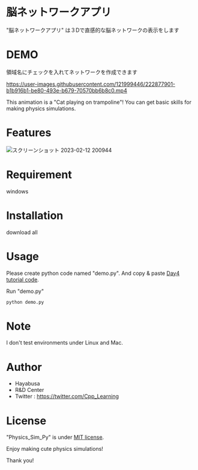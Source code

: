 # 脳ネットワークアプリ

"脳ネットワークアプリ" は３Dで直感的な脳ネットワークの表示をします

# DEMO

領域名にチェックを入れてネットワークを作成できます



https://user-images.githubusercontent.com/121999446/222877901-b1b916b1-be80-493e-b679-70570bb6b8c0.mp4



This animation is a "Cat playing on trampoline"!
You can get basic skills for making physics simulations.

# Features
![スクリーンショット 2023-02-12 200944](https://user-images.githubusercontent.com/121999446/222879192-e0353a06-4f7e-4f54-b49d-1b8f2aae7e92.png)


# Requirement
windows

# Installation

download all 

# Usage

Please create python code named "demo.py".
And copy &amp; paste [Day4 tutorial code](https://cpp-learning.com/pyxel_physical_sim4/).

Run "demo.py"

```bash
python demo.py
```

# Note

I don't test environments under Linux and Mac.

# Author

* Hayabusa
* R&D Center
* Twitter : https://twitter.com/Cpp_Learning

# License

"Physics_Sim_Py" is under [MIT license](https://en.wikipedia.org/wiki/MIT_License).

Enjoy making cute physics simulations!

Thank you!
